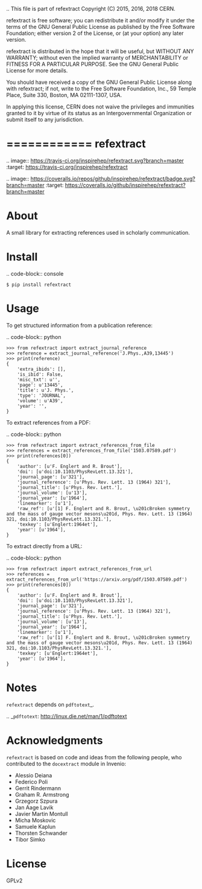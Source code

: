 ..
   This file is part of refextract
   Copyright (C) 2015, 2016, 2018 CERN.

   refextract is free software; you can redistribute it and/or
   modify it under the terms of the GNU General Public License as
   published by the Free Software Foundation; either version 2 of the
   License, or (at your option) any later version.

   refextract is distributed in the hope that it will be useful, but
   WITHOUT ANY WARRANTY; without even the implied warranty of
   MERCHANTABILITY or FITNESS FOR A PARTICULAR PURPOSE.  See the GNU
   General Public License for more details.

   You should have received a copy of the GNU General Public License
   along with refextract; if not, write to the Free Software Foundation, Inc.,
   59 Temple Place, Suite 330, Boston, MA 02111-1307, USA.

   In applying this license, CERN does not waive the privileges and immunities
   granted to it by virtue of its status as an Intergovernmental Organization
   or submit itself to any jurisdiction.


============
 refextract
============

.. image:: https://travis-ci.org/inspirehep/refextract.svg?branch=master
    :target: https://travis-ci.org/inspirehep/refextract

.. image:: https://coveralls.io/repos/github/inspirehep/refextract/badge.svg?branch=master
    :target: https://coveralls.io/github/inspirehep/refextract?branch=master


About
=====

A small library for extracting references used in scholarly communication.


Install
=======

.. code-block:: console

    $ pip install refextract


Usage
=====

To get structured information from a publication reference:

.. code-block:: python

    >>> from refextract import extract_journal_reference
    >>> reference = extract_journal_reference('J.Phys.,A39,13445')
    >>> print(reference)
    {
        'extra_ibids': [],
        'is_ibid': False,
        'misc_txt': u'',
        'page': u'13445',
        'title': u'J. Phys.',
        'type': 'JOURNAL',
        'volume': u'A39',
        'year': '',
    }

To extract references from a PDF:

.. code-block:: python

    >>> from refextract import extract_references_from_file
    >>> references = extract_references_from_file('1503.07589.pdf')
    >>> print(references[0])
    {
        'author': [u'F. Englert and R. Brout'],
        'doi': [u'doi:10.1103/PhysRevLett.13.321'],
        'journal_page': [u'321'],
        'journal_reference': [u'Phys. Rev. Lett. 13 (1964) 321'],
        'journal_title': [u'Phys. Rev. Lett.'],
        'journal_volume': [u'13'],
        'journal_year': [u'1964'],
        'linemarker': [u'1'],
        'raw_ref': [u'[1] F. Englert and R. Brout, \u201cBroken symmetry and the mass of gauge vector mesons\u201d, Phys. Rev. Lett. 13 (1964) 321, doi:10.1103/PhysRevLett.13.321.'],
        'texkey': [u'Englert:1964et'],
        'year': [u'1964'],
    }

To extract directly from a URL:

.. code-block:: python

    >>> from refextract import extract_references_from_url
    >>> references = extract_references_from_url('https://arxiv.org/pdf/1503.07589.pdf')
    >>> print(references[0])
    {
        'author': [u'F. Englert and R. Brout'],
        'doi': [u'doi:10.1103/PhysRevLett.13.321'],
        'journal_page': [u'321'],
        'journal_reference': [u'Phys. Rev. Lett. 13 (1964) 321'],
        'journal_title': [u'Phys. Rev. Lett.'],
        'journal_volume': [u'13'],
        'journal_year': [u'1964'],
        'linemarker': [u'1'],
        'raw_ref': [u'[1] F. Englert and R. Brout, \u201cBroken symmetry and the mass of gauge vector mesons\u201d, Phys. Rev. Lett. 13 (1964) 321, doi:10.1103/PhysRevLett.13.321.'],
        'texkey': [u'Englert:1964et'],
        'year': [u'1964'],
    }


Notes
=====

``refextract`` depends on `pdftotext`_.

.. _`pdftotext`: http://linux.die.net/man/1/pdftotext


Acknowledgments
===============

``refextract`` is based on code and ideas from the following people, who
contributed to the ``docextract`` module in Invenio:

- Alessio Deiana
- Federico Poli
- Gerrit Rindermann
- Graham R. Armstrong
- Grzegorz Szpura
- Jan Aage Lavik
- Javier Martin Montull
- Micha Moskovic
- Samuele Kaplun
- Thorsten Schwander
- Tibor Simko


License
=======

GPLv2
